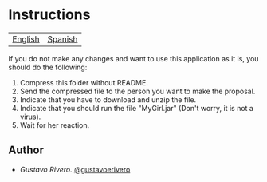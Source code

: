# Instructions

<table>
    <tr>
        <!-- Do not translate this table -->
        <td><a href="./README.md"> English </a></td>
        <td><a href="./README-ES.md"> Spanish </a></td>
    </tr>
</table>


If you do not make any changes and want to use this application as it is, you should do the following:

1. Compress this folder without README.
2. Send the compressed file to the person you want to make the proposal.
3. Indicate that you have to download and unzip the file.
4. Indicate that you should run the file "MyGirl.jar" (Don't worry, it is not a virus).
5. Wait for her reaction.

## Author

* *Gustavo Rivero.* [@gustavoerivero](https://github.com/gustavoerivero)
